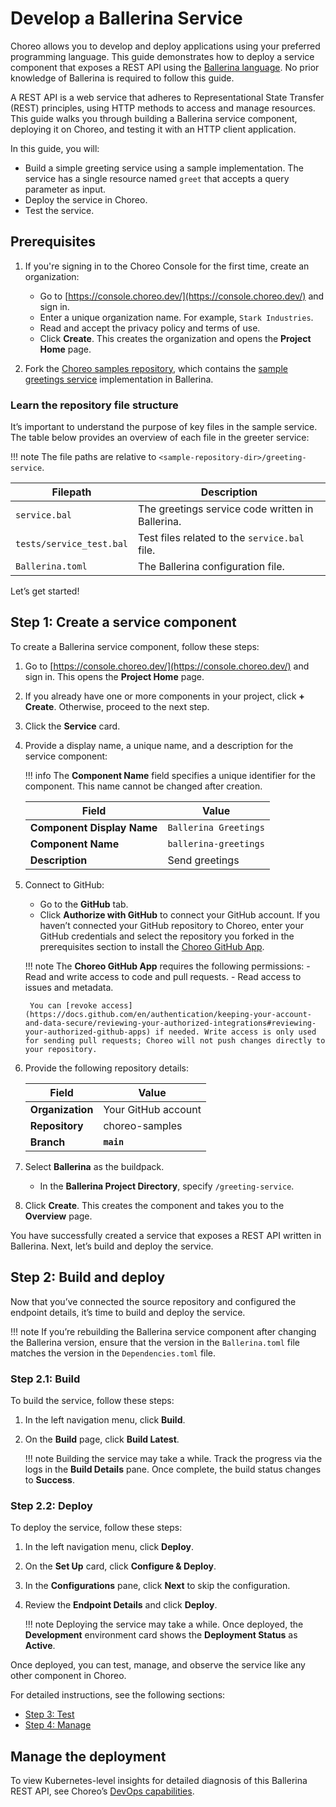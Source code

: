# Develop a Ballerina Service

Choreo allows you to develop and deploy applications using your preferred programming language. This guide demonstrates how to deploy a service component that exposes a REST API using the [Ballerina language](https://ballerina.io/). No prior knowledge of Ballerina is required to follow this guide.

A REST API is a web service that adheres to Representational State Transfer (REST) principles, using HTTP methods to access and manage resources. This guide walks you through building a Ballerina service component, deploying it on Choreo, and testing it with an HTTP client application.

In this guide, you will:
- Build a simple greeting service using a sample implementation. The service has a single resource named `greet` that accepts a query parameter as input.
- Deploy the service in Choreo.
- Test the service.

## Prerequisites

1. If you're signing in to the Choreo Console for the first time, create an organization:
    - Go to [https://console.choreo.dev/](https://console.choreo.dev/) and sign in.
    - Enter a unique organization name. For example, `Stark Industries`.
    - Read and accept the privacy policy and terms of use.
    - Click **Create**. This creates the organization and opens the **Project Home** page.

2. Fork the [Choreo samples repository](https://github.com/wso2/choreo-samples/), which contains the [sample greetings service](https://github.com/wso2/choreo-samples/tree/main/greeting-service) implementation in Ballerina.

### Learn the repository file structure

It’s important to understand the purpose of key files in the sample service. The table below provides an overview of each file in the greeter service:

!!! note
    The file paths are relative to `<sample-repository-dir>/greeting-service`.

| **Filepath**              | **Description**                                                |
|---------------------------|---------------------------------------------------------------|
| `service.bal`             | The greetings service code written in Ballerina.               |
| `tests/service_test.bal`  | Test files related to the `service.bal` file.                  |
| `Ballerina.toml`          | The Ballerina configuration file.                              |

Let’s get started!

## Step 1: Create a service component

To create a Ballerina service component, follow these steps:

1. Go to [https://console.choreo.dev/](https://console.choreo.dev/) and sign in. This opens the **Project Home** page.
2. If you already have one or more components in your project, click **+ Create**. Otherwise, proceed to the next step.
3. Click the **Service** card.
4. Provide a display name, a unique name, and a description for the service component:

    !!! info
        The **Component Name** field specifies a unique identifier for the component. This name cannot be changed after creation.

    | **Field**                 | **Value**               |
    |---------------------------|-------------------------|
    | **Component Display Name**| `Ballerina Greetings`   |
    | **Component Name**        | `ballerina-greetings`   |
    | **Description**           | Send greetings          |

5. Connect to GitHub:
   - Go to the **GitHub** tab.
   - Click **Authorize with GitHub** to connect your GitHub account. If you haven’t connected your GitHub repository to Choreo, enter your GitHub credentials and select the repository you forked in the prerequisites section to install the [Choreo GitHub App](https://github.com/marketplace/choreo-apps).

    !!! note
        The **Choreo GitHub App** requires the following permissions:
        - Read and write access to code and pull requests.
        - Read access to issues and metadata.
        
        You can [revoke access](https://docs.github.com/en/authentication/keeping-your-account-and-data-secure/reviewing-your-authorized-integrations#reviewing-your-authorized-github-apps) if needed. Write access is only used for sending pull requests; Choreo will not push changes directly to your repository.

6. Provide the following repository details:

    | **Field**              | **Value**          |
    |------------------------|--------------------|
    | **Organization**       | Your GitHub account|
    | **Repository**         | choreo-samples     |
    | **Branch**             | **`main`**         |

7. Select **Ballerina** as the buildpack.
   - In the **Ballerina Project Directory**, specify `/greeting-service`.

8. Click **Create**. This creates the component and takes you to the **Overview** page.

You have successfully created a service that exposes a REST API written in Ballerina. Next, let’s build and deploy the service.

## Step 2: Build and deploy

Now that you’ve connected the source repository and configured the endpoint details, it’s time to build and deploy the service.

!!! note
    If you’re rebuilding the Ballerina service component after changing the Ballerina version, ensure that the version in the `Ballerina.toml` file matches the version in the `Dependencies.toml` file.

### Step 2.1: Build

To build the service, follow these steps:

1. In the left navigation menu, click **Build**.
2. On the **Build** page, click **Build Latest**.

    !!! note
        Building the service may take a while. Track the progress via the logs in the **Build Details** pane. Once complete, the build status changes to **Success**.

### Step 2.2: Deploy

To deploy the service, follow these steps:

1. In the left navigation menu, click **Deploy**.
2. On the **Set Up** card, click **Configure & Deploy**.
3. In the **Configurations** pane, click **Next** to skip the configuration.
4. Review the **Endpoint Details** and click **Deploy**.

    !!! note
        Deploying the service may take a while. Once deployed, the **Development** environment card shows the **Deployment Status** as **Active**.

Once deployed, you can test, manage, and observe the service like any other component in Choreo.

For detailed instructions, see the following sections:
- [Step 3: Test](../../testing/test-rest-endpoints-via-the-openapi-console.md)
- [Step 4: Manage](../../api-management/lifecycle-management.md)

## Manage the deployment

To view Kubernetes-level insights for detailed diagnosis of this Ballerina REST API, see Choreo’s [DevOps capabilities](../../devops-and-ci-cd/view-runtime-details.md).

